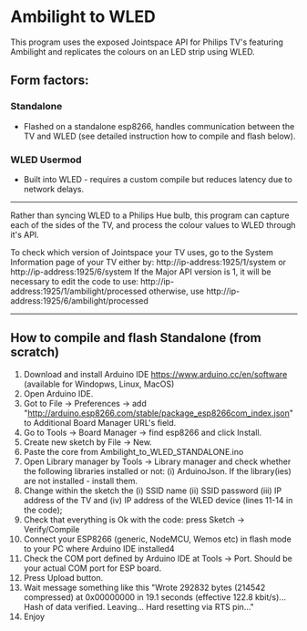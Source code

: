 # Ambilight to WLED
This program uses the exposed Jointspace API for Philips TV's featuring Ambilight and replicates the colours on an LED strip using WLED.

## Form factors:
### Standalone
* Flashed on a standalone esp8266, handles communication between the TV and WLED (see detailed instruction how to compile and flash below).

### WLED Usermod
* Built into WLED - requires a custom compile but reduces latency due to network delays. 

___

Rather than syncing WLED to a Philips Hue bulb, this program can capture each of the sides of the TV, and process the colour values to WLED through it's API. 

To check which version of Jointspace your TV uses, go to the System Information page of your TV either by: 
http://ip-address:1925/1/system or 
http://ip-address:1925/6/system
If the Major API version is 1, it will be necessary to edit the code to use: http://ip-address:1925/1/ambilight/processed otherwise, use http://ip-address:1925/6/ambilight/processed

___

## How to compile and flash Standalone (from scratch)
1. Download and install Arduino IDE https://www.arduino.cc/en/software (available for Windopws, Linux, MacOS)
2. Open Arduino IDE. 
3. Got to File -> Preferences -> add "http://arduino.esp8266.com/stable/package_esp8266com_index.json" to Additional Board Manager URL's field.
4. Go to Tools -> Board Manager -> find esp8266 and click Install.
5. Create new sketch by File -> New.
6. Paste the core from Ambilight_to_WLED_STANDALONE.ino
7. Open Library manager by Tools -> Library manager and check whether the following libraries installed or not: (i) ArduinoJson. If the library(ies) are not installed - install them.
5. Change within the sketch the (i) SSID name (ii) SSID password (iii) IP address of the TV and (iv) IP address of the WLED device (lines 11-14 in the code);
6. Check that everything is Ok with the code: press Sketch -> Verify/Compile
7. Connect your ESP8266 (generic, NodeMCU, Wemos etc) in flash mode to your PC where Arduino IDE installed4
8. Check the COM port defined by Arduino IDE at Tools -> Port. Should be your actual COM port for ESP board.
9. Press Upload button.
10. Wait message something like this "Wrote 292832 bytes (214542 compressed) at 0x00000000 in 19.1 seconds (effective 122.8 kbit/s)... Hash of data verified. Leaving... Hard resetting via RTS pin..."
11. Enjoy
